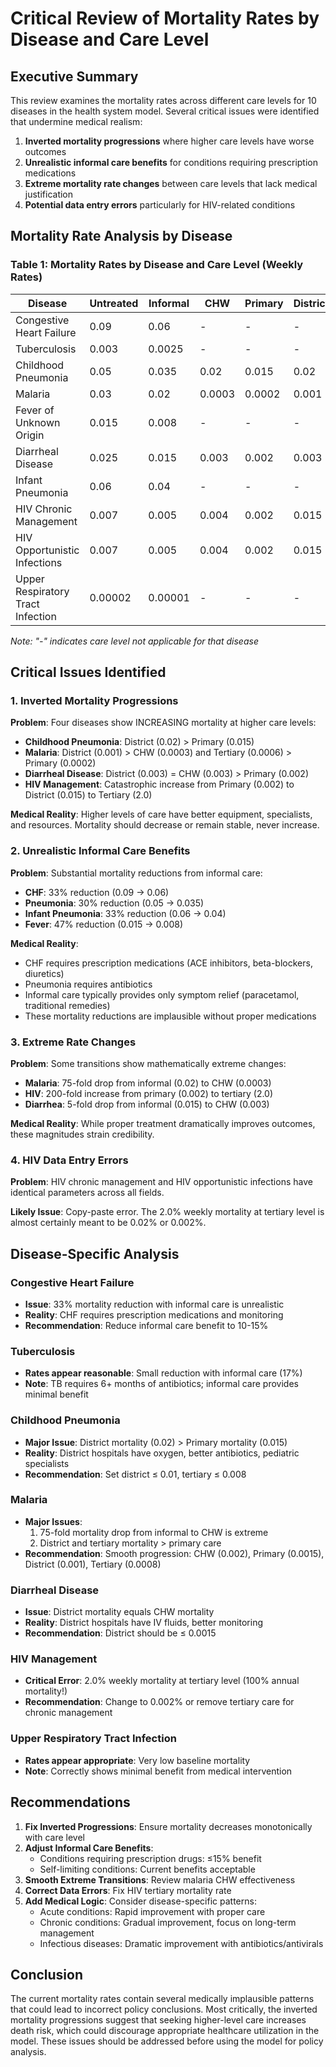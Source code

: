# Critical Review of Mortality Rates by Disease and Care Level

## Executive Summary

This review examines the mortality rates across different care levels for 10 diseases in the health system model. Several critical issues were identified that undermine medical realism:

1. **Inverted mortality progressions** where higher care levels have worse outcomes
2. **Unrealistic informal care benefits** for conditions requiring prescription medications
3. **Extreme mortality rate changes** between care levels that lack medical justification
4. **Potential data entry errors** particularly for HIV-related conditions

## Mortality Rate Analysis by Disease

### Table 1: Mortality Rates by Disease and Care Level (Weekly Rates)

| Disease | Untreated | Informal | CHW | Primary | District | Tertiary |
|---------|-----------|----------|-----|---------|----------|----------|
| Congestive Heart Failure | 0.09 | 0.06 | - | - | - | - |
| Tuberculosis | 0.003 | 0.0025 | - | - | - | - |
| Childhood Pneumonia | 0.05 | 0.035 | 0.02 | 0.015 | 0.02 | 0.01 |
| Malaria | 0.03 | 0.02 | 0.0003 | 0.0002 | 0.001 | 0.0006 |
| Fever of Unknown Origin | 0.015 | 0.008 | - | - | - | - |
| Diarrheal Disease | 0.025 | 0.015 | 0.003 | 0.002 | 0.003 | 0.0015 |
| Infant Pneumonia | 0.06 | 0.04 | - | - | - | - |
| HIV Chronic Management | 0.007 | 0.005 | 0.004 | 0.002 | 0.015 | 2.0 |
| HIV Opportunistic Infections | 0.007 | 0.005 | 0.004 | 0.002 | 0.015 | 2.0 |
| Upper Respiratory Tract Infection | 0.00002 | 0.00001 | - | - | - | - |

*Note: "-" indicates care level not applicable for that disease*

## Critical Issues Identified

### 1. Inverted Mortality Progressions

**Problem**: Four diseases show INCREASING mortality at higher care levels:

- **Childhood Pneumonia**: District (0.02) > Primary (0.015)
- **Malaria**: District (0.001) > CHW (0.0003) and Tertiary (0.0006) > Primary (0.0002)
- **Diarrheal Disease**: District (0.003) = CHW (0.003) > Primary (0.002)
- **HIV Management**: Catastrophic increase from Primary (0.002) to District (0.015) to Tertiary (2.0)

**Medical Reality**: Higher levels of care have better equipment, specialists, and resources. Mortality should decrease or remain stable, never increase.

### 2. Unrealistic Informal Care Benefits

**Problem**: Substantial mortality reductions from informal care:

- **CHF**: 33% reduction (0.09 → 0.06)
- **Pneumonia**: 30% reduction (0.05 → 0.035)
- **Infant Pneumonia**: 33% reduction (0.06 → 0.04)
- **Fever**: 47% reduction (0.015 → 0.008)

**Medical Reality**: 
- CHF requires prescription medications (ACE inhibitors, beta-blockers, diuretics)
- Pneumonia requires antibiotics
- Informal care typically provides only symptom relief (paracetamol, traditional remedies)
- These mortality reductions are implausible without proper medications

### 3. Extreme Rate Changes

**Problem**: Some transitions show mathematically extreme changes:

- **Malaria**: 75-fold drop from informal (0.02) to CHW (0.0003)
- **HIV**: 200-fold increase from primary (0.002) to tertiary (2.0)
- **Diarrhea**: 5-fold drop from informal (0.015) to CHW (0.003)

**Medical Reality**: While proper treatment dramatically improves outcomes, these magnitudes strain credibility.

### 4. HIV Data Entry Errors

**Problem**: HIV chronic management and HIV opportunistic infections have identical parameters across all fields.

**Likely Issue**: Copy-paste error. The 2.0% weekly mortality at tertiary level is almost certainly meant to be 0.02% or 0.002%.

## Disease-Specific Analysis

### Congestive Heart Failure
- **Issue**: 33% mortality reduction with informal care is unrealistic
- **Reality**: CHF requires prescription medications and monitoring
- **Recommendation**: Reduce informal care benefit to 10-15%

### Tuberculosis
- **Rates appear reasonable**: Small reduction with informal care (17%)
- **Note**: TB requires 6+ months of antibiotics; informal care provides minimal benefit

### Childhood Pneumonia
- **Major Issue**: District mortality (0.02) > Primary mortality (0.015)
- **Reality**: District hospitals have oxygen, better antibiotics, pediatric specialists
- **Recommendation**: Set district ≤ 0.01, tertiary ≤ 0.008

### Malaria
- **Major Issues**: 
  1. 75-fold mortality drop from informal to CHW is extreme
  2. District and tertiary mortality > primary care
- **Recommendation**: Smooth progression: CHW (0.002), Primary (0.0015), District (0.001), Tertiary (0.0008)

### Diarrheal Disease
- **Issue**: District mortality equals CHW mortality
- **Reality**: District hospitals have IV fluids, better monitoring
- **Recommendation**: District should be ≤ 0.0015

### HIV Management
- **Critical Error**: 2.0% weekly mortality at tertiary level (100% annual mortality!)
- **Recommendation**: Change to 0.002% or remove tertiary care for chronic management

### Upper Respiratory Tract Infection
- **Rates appear appropriate**: Very low baseline mortality
- **Note**: Correctly shows minimal benefit from medical intervention

## Recommendations

1. **Fix Inverted Progressions**: Ensure mortality decreases monotonically with care level
2. **Adjust Informal Care Benefits**: 
   - Conditions requiring prescription drugs: ≤15% benefit
   - Self-limiting conditions: Current benefits acceptable
3. **Smooth Extreme Transitions**: Review malaria CHW effectiveness
4. **Correct Data Errors**: Fix HIV tertiary mortality rate
5. **Add Medical Logic**: Consider disease-specific patterns:
   - Acute conditions: Rapid improvement with proper care
   - Chronic conditions: Gradual improvement, focus on long-term management
   - Infectious diseases: Dramatic improvement with antibiotics/antivirals

## Conclusion

The current mortality rates contain several medically implausible patterns that could lead to incorrect policy conclusions. Most critically, the inverted mortality progressions suggest that seeking higher-level care increases death risk, which could discourage appropriate healthcare utilization in the model. These issues should be addressed before using the model for policy analysis.